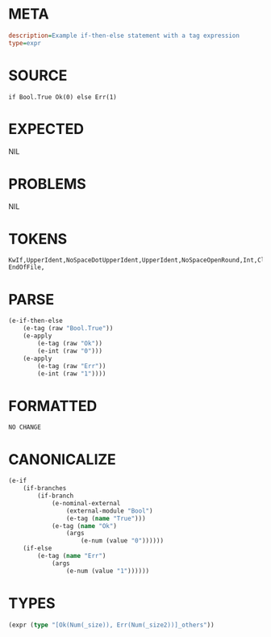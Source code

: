 # META
~~~ini
description=Example if-then-else statement with a tag expression
type=expr
~~~
# SOURCE
~~~roc
if Bool.True Ok(0) else Err(1)
~~~
# EXPECTED
NIL
# PROBLEMS
NIL
# TOKENS
~~~zig
KwIf,UpperIdent,NoSpaceDotUpperIdent,UpperIdent,NoSpaceOpenRound,Int,CloseRound,KwElse,UpperIdent,NoSpaceOpenRound,Int,CloseRound,
EndOfFile,
~~~
# PARSE
~~~clojure
(e-if-then-else
	(e-tag (raw "Bool.True"))
	(e-apply
		(e-tag (raw "Ok"))
		(e-int (raw "0")))
	(e-apply
		(e-tag (raw "Err"))
		(e-int (raw "1"))))
~~~
# FORMATTED
~~~roc
NO CHANGE
~~~
# CANONICALIZE
~~~clojure
(e-if
	(if-branches
		(if-branch
			(e-nominal-external
				(external-module "Bool")
				(e-tag (name "True")))
			(e-tag (name "Ok")
				(args
					(e-num (value "0"))))))
	(if-else
		(e-tag (name "Err")
			(args
				(e-num (value "1"))))))
~~~
# TYPES
~~~clojure
(expr (type "[Ok(Num(_size)), Err(Num(_size2))]_others"))
~~~
